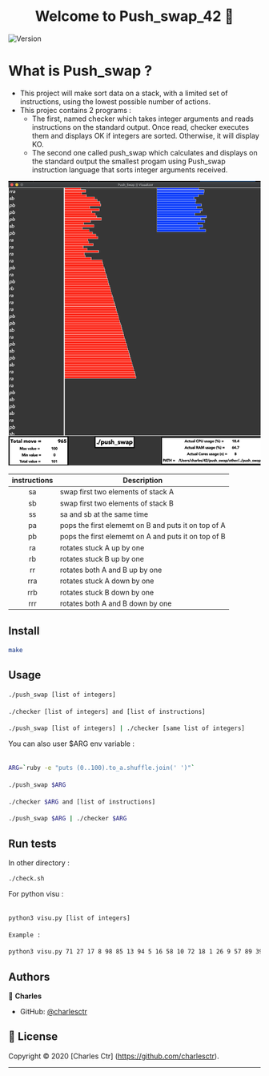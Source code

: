 <h1 align="center">Welcome to Push_swap_42 👋</h1>
<p>
  <img alt="Version" src="https://img.shields.io/badge/version-1.0-blue.svg?cacheSeconds=2592000" />
  </a>
</p>

<h1>What is Push_swap ?</h1> 

<p>

* This project will make sort data on a stack, with a limited set of instructions, using the lowest possible number of actions. 
* This projec contains 2 programs : 
  * The first, named checker which takes integer arguments and reads instructions on the standard output. Once read, checker executes them and displays OK if integers are sorted. Otherwise, it will display KO.
  * The second one called push_swap which calculates and displays on the standard output the smallest progam using Push_swap instruction language that sorts integer arguments received.
</p>



![alt text](https://github.com/charlesctr/Push_swap_42/blob/master/render_visu_ps.png)

  | instructions  | Description   |
  |:-------------:|---------------|
  | sa            | swap first two elements of stack A |
  | sb            | swap first two elements of stack B |
  | ss            | sa and sb at the same time |
  | pa            | pops the first elememt on B and puts it on top of A |
  | pb            | pops the first elememt on A and puts it on top of B |
  | ra            | rotates stuck A up by one|
  | rb            | rotates stuck B up by one |
  | rr            | rotates both A and B up by one |
  | rra           | rotates stuck A down by one |
  | rrb           | rotates stuck B down by one |
  | rrr           | rotates both A and B down by one |


## Install

```sh
make
```

## Usage

```sh
./push_swap [list of integers]

./checker [list of integers] and [list of instructions]

./push_swap [list of integers] | ./checker [same list of integers]
```

You can also user $ARG env variable : 

```sh

ARG=`ruby -e "puts (0..100).to_a.shuffle.join(' ')"`

./push_swap $ARG

./checker $ARG and [list of instructions]

./push_swap $ARG | ./checker $ARG
```

## Run tests

In other directory :

```sh
./check.sh
```

For python visu : 


```sh

python3 visu.py [list of integers]

Example : 

python3 visu.py 71 27 17 8 98 85 13 94 5 16 58 10 72 18 1 26 9 57 89 39 50 82 59 12 52 60 55 81

```

## Authors

👤 **Charles**

* GitHub: [@charlesctr](https://github.com/charlesctr)

## 📝 License

Copyright © 2020 [Charles Ctr] (https://github.com/charlesctr).<br />
***
